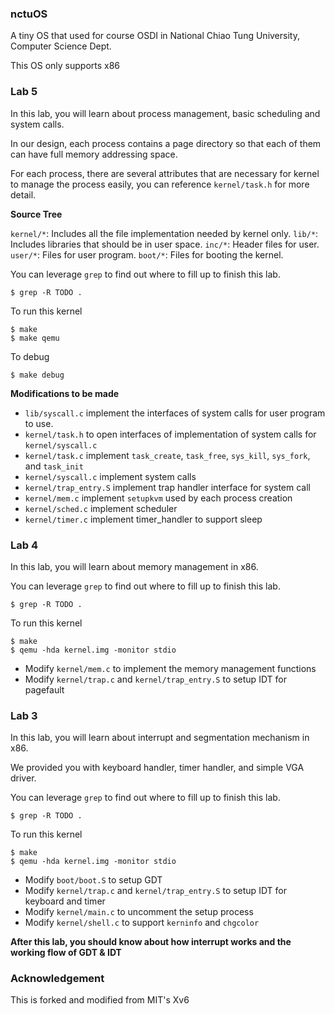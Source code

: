 ### nctuOS

A tiny OS that used for course OSDI in National Chiao Tung University, Computer Science Dept.

This OS only supports x86

### Lab 5

In this lab, you will learn about process management, basic scheduling and system calls.

In our design, each process contains a page directory so that each of them can have full memory addressing space.

For each process, there are several attributes that are necessary for kernel to manage the process easily, you can reference `kernel/task.h` for more detail. 

**Source Tree**

`kernel/*`: Includes all the file implementation needed by kernel only.
`lib/*`: Includes libraries that should be in user space.
`inc/*`: Header files for user.
`user/*`: Files for user program.
`boot/*`: Files for booting the kernel.

You can leverage `grep` to find out where to fill up to finish this lab.

`$ grep -R TODO .`

To run this kernel

    $ make
    $ make qemu

To debug

    $ make debug

**Modifications to be made**
- `lib/syscall.c` implement the interfaces of system calls for user program to use.
- `kernel/task.h` to open interfaces of implementation of system calls for `kernel/syscall.c`
- `kernel/task.c` implement `task_create`, `task_free`, `sys_kill`, `sys_fork`, and `task_init`
- `kernel/syscall.c` implement system calls
- `kernel/trap_entry.S` implement trap handler interface for system call
- `kernel/mem.c` implement `setupkvm` used by each process creation
- `kernel/sched.c` implement scheduler
- `kernel/timer.c` implement timer_handler to support sleep

### Lab 4

In this lab, you will learn about memory management in x86.

You can leverage `grep` to find out where to fill up to finish this lab.

`$ grep -R TODO .`

To run this kernel

    $ make
    $ qemu -hda kernel.img -monitor stdio

- Modify `kernel/mem.c` to implement the memory management functions
- Modify `kernel/trap.c` and `kernel/trap_entry.S` to setup IDT for pagefault


### Lab 3

In this lab, you will learn about interrupt and segmentation mechanism in x86.

We provided you with keyboard handler, timer handler, and simple VGA driver.

You can leverage `grep` to find out where to fill up to finish this lab.

`$ grep -R TODO .`

To run this kernel

    $ make
    $ qemu -hda kernel.img -monitor stdio

- Modify `boot/boot.S` to setup GDT
- Modify `kernel/trap.c` and `kernel/trap_entry.S` to setup IDT for keyboard and timer
- Modify `kernel/main.c` to uncomment the setup process
- Modify `kernel/shell.c` to support `kerninfo` and `chgcolor`

**After this lab, you should know about how interrupt works and the working flow of GDT & IDT**

### Acknowledgement

This is forked and modified from MIT's Xv6

